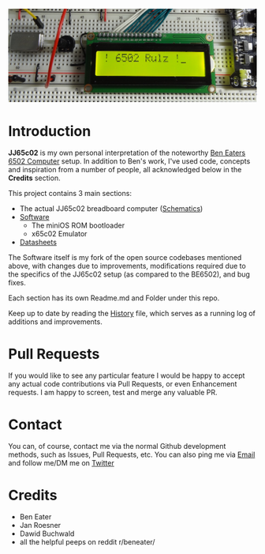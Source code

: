 ![6502 Rulz](./Images/6502-rulz.png)
# Introduction

**JJ65c02** is my own personal interpretation of the noteworthy [Ben Eaters 6502 Computer](https://eater.net/6502) setup. In addition to Ben's work, I've used code, concepts and inspiration from a number of people, all acknowledged below in the **Credits** section.

This project contains 3 main sections:

* The actual JJ65c02 breadboard computer ([Schematics](./Schematics))
* [Software](./Software)
  * The miniOS ROM bootloader
  * x65c02 Emulator
* [Datasheets](./Datasheets)

The Software itself is my fork of the open source codebases mentioned above, with changes due to improvements, modifications required due to the specifics of the JJ65c02 setup (as compared to the BE6502), and bug fixes.

Each section has its own Readme.md and Folder under this repo.

Keep up to date by reading the [History](./HISTORY.md) file, which serves as a running log of additions and improvements.

# Pull Requests

If you would like to see any particular feature I would be happy to accept any actual code contributions via Pull Requests, or even Enhancement requests. I am happy to screen, test and merge any valuable PR.

# Contact

You can, of course, contact me via the normal Github development methods, such as Issues, Pull Requests, etc. You can also ping me via [Email](mailto:jimjag@gmail.com) and follow me/DM me on [Twitter](https://twitter.com/jimjag/)

# Credits

* Ben Eater
* Jan Roesner
* Dawid Buchwald
* all the helpful peeps on reddit r/beneater/
